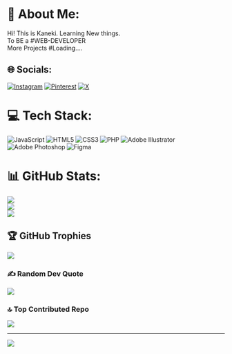 # 💫 About Me:
Hi! This is Kaneki. Learning New things. <br>To BE a #WEB-DEVELOPER<br>More Projects #Loading....


## 🌐 Socials:
[![Instagram](https://img.shields.io/badge/Instagram-%23E4405F.svg?logo=Instagram&logoColor=white)](https://instagram.com/shushil_thaapa) [![Pinterest](https://img.shields.io/badge/Pinterest-%23E60023.svg?logo=Pinterest&logoColor=white)](https://pinterest.com/@kaneki_09) [![X](https://img.shields.io/badge/X-black.svg?logo=X&logoColor=white)](https://x.com/@kanekii_09) 

# 💻 Tech Stack:
![JavaScript](https://img.shields.io/badge/javascript-%23323330.svg?style=plastic&logo=javascript&logoColor=%23F7DF1E) ![HTML5](https://img.shields.io/badge/html5-%23E34F26.svg?style=plastic&logo=html5&logoColor=white) ![CSS3](https://img.shields.io/badge/css3-%231572B6.svg?style=plastic&logo=css3&logoColor=white) ![PHP](https://img.shields.io/badge/php-%23777BB4.svg?style=plastic&logo=php&logoColor=white) ![Adobe Illustrator](https://img.shields.io/badge/adobe%20illustrator-%23FF9A00.svg?style=plastic&logo=adobe%20illustrator&logoColor=white) ![Adobe Photoshop](https://img.shields.io/badge/adobe%20photoshop-%2331A8FF.svg?style=plastic&logo=adobe%20photoshop&logoColor=white) ![Figma](https://img.shields.io/badge/figma-%23F24E1E.svg?style=plastic&logo=figma&logoColor=white)
# 📊 GitHub Stats:
![](https://github-readme-stats.vercel.app/api?username=Kaneki-09&theme=dark&hide_border=false&include_all_commits=true&count_private=false)<br/>
![](https://github-readme-streak-stats.herokuapp.com/?user=Kaneki-09&theme=dark&hide_border=false)<br/>
![](https://github-readme-stats.vercel.app/api/top-langs/?username=Kaneki-09&theme=dark&hide_border=false&include_all_commits=true&count_private=false&layout=compact)

## 🏆 GitHub Trophies
![](https://github-profile-trophy.vercel.app/?username=Kaneki-09&theme=neon&no-frame=false&no-bg=false&margin-w=4)

### ✍️ Random Dev Quote
![](https://quotes-github-readme.vercel.app/api?type=horizontal&theme=merko)

### 🔝 Top Contributed Repo
![](https://github-contributor-stats.vercel.app/api?username=Kaneki-09&limit=5&theme=dark&combine_all_yearly_contributions=true)

---
[![](https://visitcount.itsvg.in/api?id=Kaneki-09&icon=0&color=3)](https://visitcount.itsvg.in)

<!-- Proudly created with GPRM ( https://gprm.itsvg.in ) -->
